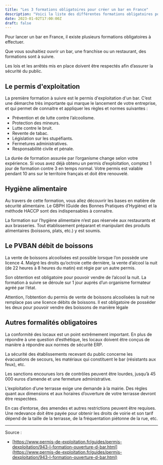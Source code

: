 ```yaml
---
title: "Les 3 formations obligatoires pour créer un bar en France"
description: "Voici la liste des différentes formations obligatoires pour créer et exploiter un bar en France en 2023 en toute légalité."
date: 2023-01-02T17:00:00Z
draft: false
---
```


Pour lancer un bar en France, il existe plusieurs formations obligatoires à effectuer.

Que vous souhaitiez ouvrir un bar, une franchise ou un restaurant, des formations sont à suivre.

Les lois et les arrêtés mis en place doivent être respectés afin d’assurer la sécurité du public.

## Le permis d'exploitation

La première formation à suivre est le permis d'exploitation d'un bar. C’est une démarche très importante qui marque le lancement de votre entreprise, et qui permet de connaitre et appliquer les règles et normes suivantes :

- Prévention et de lutte contre l’alcoolisme.
- Protection des mineurs.
- Lutte contre le bruit.
- Revente de tabac.
- Législation sur les stupéfiants.
- Fermetures administratives.
- Responsabilité civile et pénale.

La durée de formation assurée par l’organisme change selon votre expérience. Si vous avez déjà obtenu un permis d’exploitation, comptez 1 jour de formation contre 3 en temps normal. Votre permis est valable pendant 10 ans sur le territoire français et doit être renouvelé.

## Hygiène alimentaire 

Au travers de cette formation, vous allez découvrir les bases en matière de sécurité alimentaire. Le GBPH (Guide des Bonnes Pratiques d’Hygiène) et la méthode HACCP sont des indispensables à connaitre.

La formation sur l’hygiène alimentaire n’est pas réservée aux restaurants et aux brasseries. Tout établissement préparant et manipulant des produits alimentaires (boissons, plats, etc.) y est soumis.

## Le PVBAN débit de boissons

La vente de boissons alcoolisées est possible lorsque l’on possède une licence 4. Malgré les droits qu’octroie cette dernière, la vente d’alcool la nuit (de 22 heures à 8 heures du matin) est régie par un autre permis.

Son obtention est obligatoire pour pouvoir vendre de l’alcool la nuit. La formation à suivre se déroule sur 1 jour auprès d’un organisme formateur agréé par l’état.

Attention, l’obtention du permis de vente de boissons alcoolisées la nuit ne remplace pas une licence débits de boissons. Il est obligatoire de posséder les deux pour pouvoir vendre des boissons de manière légale

## Autres formalités obligatoires

La conformité des locaux est un point extrêmement important. En plus de répondre à une question d’esthétique, les locaux doivent être conçus de manière à répondre aux normes de sécurité ERP. 

La sécurité des établissements recevant du public concerne les évacuations de secours, les matériaux qui constituent le bar (résistants aux feux), etc. 

Les sanctions encourues lors de contrôles peuvent être lourdes, jusqu’à 45 000 euros d’amende et une fermeture administrative.

L’exploitation d’une terrasse exige une demande à la mairie. Des règles quant aux dimensions et aux horaires d’ouverture de votre terrasse devront être respectées. 

En cas d’entorse, des amendes et autres restrictions peuvent être requises. Une redevance doit être payée pour obtenir les droits de voirie et son tarif dépend de la taille de la terrasse, de la fréquentation piétonne de la rue, etc.

---

Source :
- [https://www.permis-de-exploitation.fr/guides/permis-dexploitation/943-l-formation-ouverture-d-bar.html](https://www.permis-de-exploitation.fr/guides/permis-dexploitation/943-l-formation-ouverture-d-bar.html)